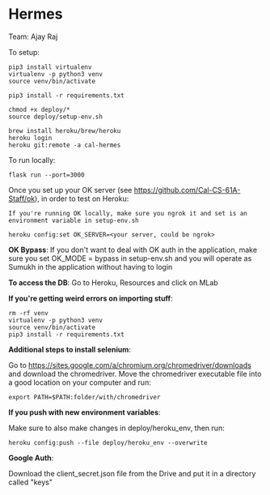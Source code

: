 # Hermes

Team: Ajay Raj

To setup:

    pip3 install virtualenv
    virtualenv -p python3 venv
    source venv/bin/activate

    pip3 install -r requirements.txt

    chmod +x deploy/*
    source deploy/setup-env.sh

    brew install heroku/brew/heroku
    heroku login
    heroku git:remote -a cal-hermes

To run locally:

    flask run --port=3000

Once you set up your OK server (see https://github.com/Cal-CS-61A-Staff/ok), in order to test on Heroku:

    If you're running OK locally, make sure you ngrok it and set is an environment variable in setup-env.sh

    heroku config:set OK_SERVER=<your server, could be ngrok>


**OK Bypass**: If you don't want to deal with OK auth in the application, make sure you set OK_MODE = bypass in setup-env.sh and you will operate as Sumukh in the application without having to login

**To access the DB**: Go to Heroku, Resources and click on MLab

**If you're getting weird errors on importing stuff**:

    rm -rf venv
    virtualenv -p python3 venv
    source venv/bin/activate
    pip3 install -r requirements.txt

**Additional steps to install selenium**:

Go to https://sites.google.com/a/chromium.org/chromedriver/downloads and download the chromedriver. Move the chromedriver executable file into a good location on your computer and run:

    export PATH=$PATH:folder/with/chromedriver

**If you push with new environment variables**:

Make sure to also make changes in deploy/heroku_env, then run:

    heroku config:push --file deploy/heroku_env --overwrite

**Google Auth**:

Download the client_secret.json file from the Drive and put it in a directory called "keys"
